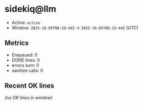 # sidekiq@llm

- Active: `active`
- Window: `2025-10-05T08:10:44Z` → `2025-10-05T08:15:44Z` (UTC)

## Metrics
- Enqueued: 0
- DONE lines: 0
- errors sum: 0
- sanitize calls: 0

## Recent OK lines
_(no OK lines in window)_

